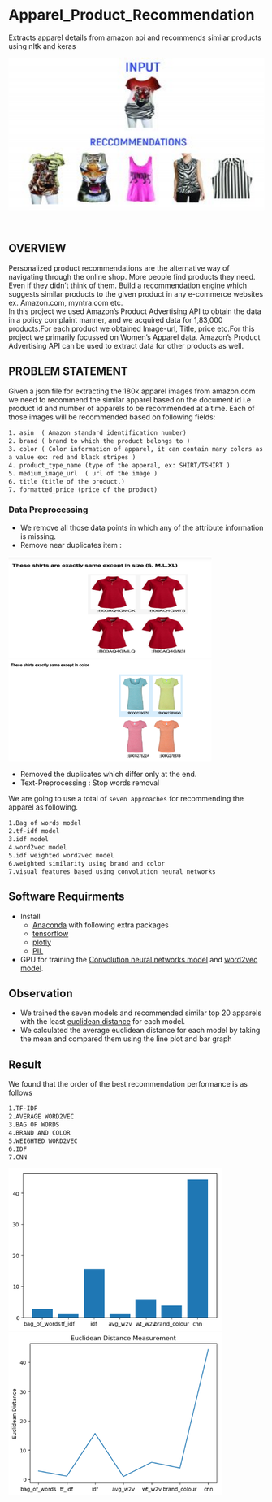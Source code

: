 # Apparel_Product_Recommendation

Extracts apparel details from amazon api and recommends similar products using nltk and keras <br>
<p align="center"> <img src="images/recommendation.jpg" width="600" height="300"> </p>
<br>

## OVERVIEW
Personalized product recommendations are the alternative way of navigating through the online shop. More people find products they need. Even if they didn’t think of them. Build a recommendation engine which suggests similar products to the given product in any e-commerce websites ex. Amazon.com, myntra.com etc.
<br> In this project we used Amazon’s Product Advertising API to obtain the data in a policy complaint manner, and we acquired data for 1,83,000 products.For each product we obtained Image-url, Title, price etc.For this project we primarily focussed on Women’s Apparel data. Amazon’s Product Advertising API can be used to extract data for other products as well.
## PROBLEM STATEMENT
Given a json file for extracting the 180k apparel images from amazon.com we need to recommend the similar apparel based on the document id i.e product id and number of apparels to be recommended at a time.
Each of those images will be recommended based on following fields:
```
1. asin  ( Amazon standard identification number)
2. brand ( brand to which the product belongs to )
3. color ( Color information of apparel, it can contain many colors as   a value ex: red and black stripes ) 
4. product_type_name (type of the apperal, ex: SHIRT/TSHIRT )
5. medium_image_url  ( url of the image )
6. title (title of the product.)
7. formatted_price (price of the product)
```
### Data Preprocessing
* We remove all those data points in which any of the attribute information is missing.
* Remove near duplicates item : <br>
<p float="left">
<img src="images/near_dupli.png" width="400" height="200">
<img src="images/same_color.png" width="400" height="200">
</p>

* Removed the duplicates which differ only at the end.
* Text-Preprocessing : Stop words removal

We are going to use a total of `seven approaches` for recommending the apparel as following.
```
1.Bag of words model
2.tf-idf model
3.idf model
4.word2vec model
5.idf weighted word2vec model
6.weighted similarity using brand and color
7.visual features based using convolution neural networks
```

## Software Requirments

* Install 
	* [Anaconda](https://www.anaconda.com/download/#linux) with following extra packages
	* [tensorflow](https://www.tensorflow.org/)
	* [plotly](https://plot.ly/)
	* [PIL](https://pillow.readthedocs.io/en/5.2.x/)
* GPU for training the [Convolution neural networks model](https://en.wikipedia.org/wiki/Convolutional_neural_network) and [word2vec model](https://en.wikipedia.org/wiki/Word2vec).

## Observation
* We trained the seven models and recommended similar top 20 apparels with the least [euclidean distance](https://en.wikipedia.org/wiki/Euclidean_distance) for each model.
* We calculated the average euclidean distance for each model by taking the mean and compared them using the line plot and bar graph
## Result
We found that the order of the best recommendation performance is as follows 
```
1.TF-IDF
2.AVERAGE WORD2VEC
3.BAG OF WORDS
4.BRAND AND COLOR
5.WEIGHTED WORD2VEC
6.IDF
7.CNN
```

<p float="left">
<img src="images/comparison1.png" width="420">
<img src="images/comparison2.png" width="420">
<p>
